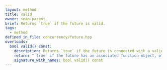 ```yaml
---
layout: method
title: valid
owner: sean-parent
brief: Returns `true` if the future is valid.
tags:
  - method
defined_in_file: concurrency/future.hpp
overloads:
  bool valid() const:
    description: Returns `true` if the future is connected with a valid task. A default constructed object or a canceled one returns `false`.
    return: "`true` if the future has an associated function object, otherwise `false`; after a reset, it returns `false`"
    signature_with_names: bool valid() const
---
```

